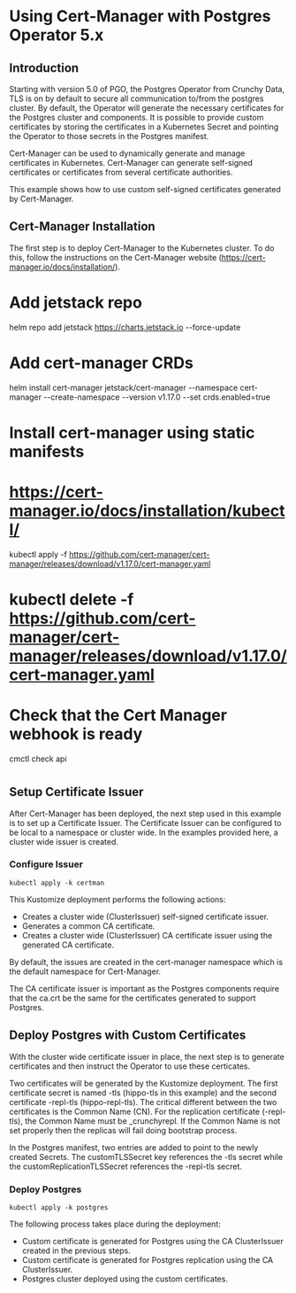 # Using Cert-Manager with Postgres Operator 5.x

## Introduction
Starting with version 5.0 of PGO, the Postgres Operator from Crunchy Data, TLS is on by default to secure all communication to/from the postgres cluster.  By default, the Operator will generate the necessary certificates for the Postgres cluster and components.  It is possible to provide custom certificates by storing the certificates in a Kubernetes Secret and pointing the Operator to those secrets in the Postgres manifest.

Cert-Manager can be used to dynamically generate and manage certificates in Kubernetes.   Cert-Manager can generate self-signed certificates or certificates from several certificate authorities.

This example shows how to use custom self-signed certificates generated by Cert-Manager.

## Cert-Manager Installation
The first step is to deploy Cert-Manager to the Kubernetes cluster.  To do this, follow the instructions on the Cert-Manager website (https://cert-manager.io/docs/installation/).

# #######################################################################

# Add jetstack repo
helm repo add jetstack https://charts.jetstack.io --force-update

# Add cert-manager CRDs
helm install cert-manager jetstack/cert-manager --namespace cert-manager --create-namespace --version v1.17.0 --set crds.enabled=true

<!-- 
https://cert-manager.io/docs/configuration/

https://cert-manager.io/docs/usage/ingress/ 
-->

# Install cert-manager using static manifests
# https://cert-manager.io/docs/installation/kubectl/

kubectl apply -f https://github.com/cert-manager/cert-manager/releases/download/v1.17.0/cert-manager.yaml
# kubectl delete -f https://github.com/cert-manager/cert-manager/releases/download/v1.17.0/cert-manager.yaml

# Check that the Cert Manager webhook is ready
cmctl check api

# #######################################################################


## Setup Certificate Issuer
After Cert-Manager has been deployed, the next step used in this example is to set up a Certificate Issuer.  The Certificate Issuer can be configured to be local to a namespace or cluster wide.  In the examples provided here, a cluster wide issuer is created.

### Configure Issuer

```
kubectl apply -k certman
```

This Kustomize deployment performs the following actions:

* Creates a cluster wide (ClusterIssuer) self-signed certificate issuer.
* Generates a common CA certificate.
* Creates a cluster wide (ClusterIssuer) CA certificate issuer using the generated CA certificate.

By default, the issues are created in the cert-manager namespace which is the default namespace for Cert-Manager.

The CA certificate issuer is important as the Postgres components require that the ca.crt be the same for the certificates generated to support Postgres.

## Deploy Postgres with Custom Certificates

With the cluster wide certificate issuer in place, the next step is to generate certificates and then instruct the Operator to use these certicates.

Two certificates will be generated by the Kustomize deployment.  The first certificate secret is named <cluster>-tls (hippo-tls in this example) and the second certificate <cluster>-repl-tls (hippo-repl-tls).  The critical different between the two certificates is the Common Name (CN).  For the replication certificate (<cluster>-repl-tls), the Common Name must be _crunchyrepl.  If the Common Name is not set properly then the replicas will fail doing bootstrap process.

In the Postgres manifest, two entries are added to point to the newly created Secrets.  The customTLSSecret key references the <cluster>-tls secret while the customReplicationTLSSecret references the <cluster>-repl-tls secret.

### Deploy Postgres

```shell
kubectl apply -k postgres
```

The following process takes place during the deployment:
* Custom certificate is generated for Postgres using the CA ClusterIssuer created in the previous steps.
* Custom certificate is generated for Postgres replication using the CA ClusterIssuer.
* Postgres cluster deployed using the custom certificates.
